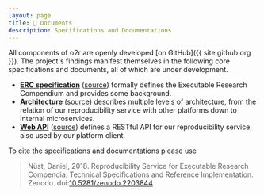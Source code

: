 ```yaml
---
layout: page
title: 📂 Documents
description: Specifications and Documentations
---
```


All components of o2r are openly developed [on GitHub]({{ site.github.org }}). The project's findings manifest themselves in the following core specifications and documents, all of which are under development.

- **[ERC specification](https://o2r.info/erc-spec)** ([source](https://github.com/o2r-project/erc-spec)) formally defines the Executable Research Compendium and provides some background.
- **[Architecture](https://o2r.info/architecture/)** ([source](https://github.com/o2r-project/architecture)) describes multiple levels of architecture, from the relation of our reproducibility service with other platforms down to internal microservices.
- **[Web API](https://o2r.info/api/)** ([source](https://github.com/o2r-project/api)) defines a RESTful API for our reproducibility service, also used by our platform client.

To cite the specifications and documentations please use

> Nüst, Daniel, 2018. Reproducibility Service for Executable Research Compendia: Technical Specifications and Reference Implementation. Zenodo. doi:[10.5281/zenodo.2203844](http://doi.org/10.5281/zenodo.2203844)